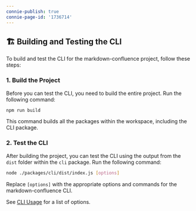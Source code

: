 ```yaml
---
connie-publish: true
connie-page-id: '1736714'
---
```

## 🏗️ Building and Testing the CLI

To build and test the CLI for the markdown-confluence project, follow these steps:

### 1. Build the Project

Before you can test the CLI, you need to build the entire project. Run the following command:

```bash
npm run build
```

This command builds all the packages within the workspace, including the CLI package.

### 2. Test the CLI

After building the project, you can test the CLI using the output from the `dist` folder within the `cli` package. Run the following command:

```bash
node ./packages/cli/dist/index.js [options]
```

Replace `[options]` with the appropriate options and commands for the markdown-confluence CLI.

See [CLI Usage](../usage/cli.md) for a list of options.
